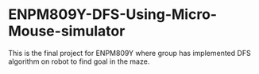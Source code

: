 # ENPM809Y-DFS-Using-Micro-Mouse-simulator
This is the final project for ENPM809Y where group has implemented DFS algorithm on robot to find goal in the maze.

